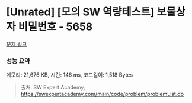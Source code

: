 # [Unrated] [모의 SW 역량테스트] 보물상자 비밀번호 - 5658 

[문제 링크](https://swexpertacademy.com/main/code/problem/problemDetail.do?contestProbId=AWXRUN9KfZ8DFAUo) 

### 성능 요약

메모리: 21,676 KB, 시간: 146 ms, 코드길이: 1,518 Bytes



> 출처: SW Expert Academy, https://swexpertacademy.com/main/code/problem/problemList.do